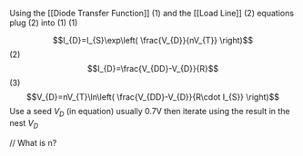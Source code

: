 Using the [[Diode Transfer Function]] (1) and the [[Load Line]] (2) equations plug (2) into (1)
(1) 

$$I_{D}=I_{S}\exp\left( \frac{V_{D}}{nV_{T}} \right)$$
(2)
$$I_{D}=\frac{V_{DD}-V_{D}}{R}$$
(3)
$$V_{D}=nV_{T}\ln\left( \frac{V_{DD}-V_{D}}{R\cdot I_{S}} \right)$$
Use a seed $V_{D}$ (in equation) usually 0.7V then iterate using the result in the nest $V_{D}$

// What is n?